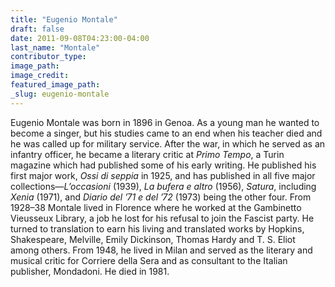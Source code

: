 ```yaml
---
title: "Eugenio Montale"
draft: false
date: 2011-09-08T04:23:00-04:00
last_name: "Montale"
contributor_type:
image_path:
image_credit:
featured_image_path:
_slug: eugenio-montale
---
```


Eugenio Montale was born in 1896 in Genoa. As a young man he wanted to become a singer, but his studies came to an end when his teacher died and he was called up for military service. After the war, in which he served as an infantry officer, he became a literary critic at _Primo_ _Tempo_, a Turin magazine which had published some of his early writing. He published his first major work, _Ossi_ _di_ _seppia_ in 1925, and has published in all five major collections—_L’occasioni_ (1939), _La_ _bufera_ _e_ _altro_ (1956), _Satura_, including _Xenia_ (1971), and _Diario del ’71 e del ’72_ (1973) being the other four. From 1928–38 Montale lived in Florence where he worked at the Gambinetto Vieusseux Library, a job he lost for his refusal to join the Fascist party. He turned to translation to earn his living and translated works by Hopkins, Shakespeare, Melville, Emily Dickinson, Thomas Hardy and T. S. Eliot among others. From 1948, he lived in Milan and served as the literary and musical critic for Corriere della Sera and as consultant to the Italian publisher, Mondadoni. He died in 1981.

